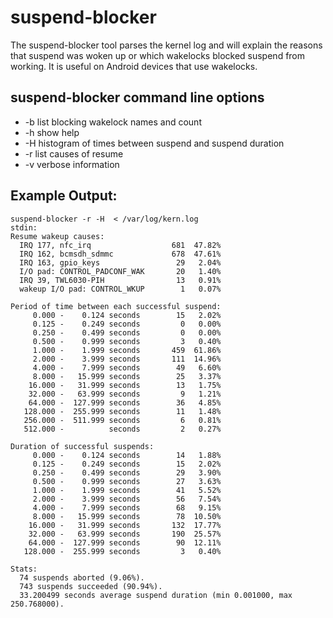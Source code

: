# suspend-blocker

The suspend-blocker tool parses the kernel log and will explain the reasons that suspend was woken up or which wakelocks blocked suspend from working. It is useful on Android devices that use wakelocks.

## suspend-blocker command line options

* -b list blocking wakelock names and count
* -h show help
* -H histogram of times between suspend and suspend duration
* -r list causes of resume
* -v verbose information 

## Example Output:

```
suspend-blocker -r -H  < /var/log/kern.log 
stdin:
Resume wakeup causes:
  IRQ 177, nfc_irq                  681  47.82%
  IRQ 162, bcmsdh_sdmmc             678  47.61%
  IRQ 163, gpio_keys                 29   2.04%
  I/O pad: CONTROL_PADCONF_WAK       20   1.40%
  IRQ 39, TWL6030-PIH                13   0.91%
  wakeup I/O pad: CONTROL_WKUP        1   0.07%

Period of time between each successful suspend:
     0.000 -    0.124 seconds        15   2.02%
     0.125 -    0.249 seconds         0   0.00%
     0.250 -    0.499 seconds         0   0.00%
     0.500 -    0.999 seconds         3   0.40%
     1.000 -    1.999 seconds       459  61.86%
     2.000 -    3.999 seconds       111  14.96%
     4.000 -    7.999 seconds        49   6.60%
     8.000 -   15.999 seconds        25   3.37%
    16.000 -   31.999 seconds        13   1.75%
    32.000 -   63.999 seconds         9   1.21%
    64.000 -  127.999 seconds        36   4.85%
   128.000 -  255.999 seconds        11   1.48%
   256.000 -  511.999 seconds         6   0.81%
   512.000 -          seconds         2   0.27%

Duration of successful suspends:
     0.000 -    0.124 seconds        14   1.88%
     0.125 -    0.249 seconds        15   2.02%
     0.250 -    0.499 seconds        29   3.90%
     0.500 -    0.999 seconds        27   3.63%
     1.000 -    1.999 seconds        41   5.52%
     2.000 -    3.999 seconds        56   7.54%
     4.000 -    7.999 seconds        68   9.15%
     8.000 -   15.999 seconds        78  10.50%
    16.000 -   31.999 seconds       132  17.77%
    32.000 -   63.999 seconds       190  25.57%
    64.000 -  127.999 seconds        90  12.11%
   128.000 -  255.999 seconds         3   0.40%

Stats:
  74 suspends aborted (9.06%).
  743 suspends succeeded (90.94%).
  33.200499 seconds average suspend duration (min 0.001000, max 250.768000).
```
